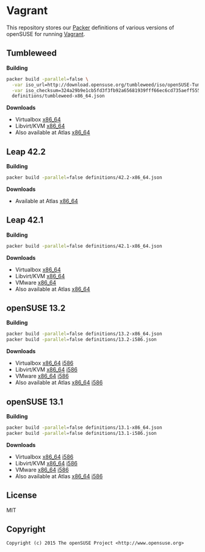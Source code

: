 # Vagrant

This repository stores our [Packer](https://www.packer.io) definitions of various
versions of openSUSE for running [Vagrant](https://www.vagrantup.com).


## Tumbleweed

**Building**

```bash
packer build -parallel=false \
  -var iso_url=http://download.opensuse.org/tumbleweed/iso/openSUSE-Tumbleweed-NET-x86_64-Snapshot20160529-Media.iso \
  -var iso_checksum=324a29b9e1cb5fd3f3fb92a65681939fff66ec6cd735aeff555a2bd7d4d495f0 \
  definitions/tumbleweed-x86_64.json
```

**Downloads**

* Virtualbox
  [x86_64](http://download.opensuse.org/vagrant/openSUSE-Tumbleweed-virtualbox-x86_64-1.0.1.box)
* Libvirt/KVM
  [x86_64](http://download.opensuse.org/vagrant/openSUSE-Tumbleweed-libvirt-x86_64-1.0.1.box)
* Also available at Atlas
  [x86_64](https://atlas.hashicorp.com/opensuse/boxes/openSUSE-Tumbleweed-x86_64)


## Leap 42.2

**Building**

```bash
packer build -parallel=false definitions/42.2-x86_64.json
```

**Downloads**

* Available at Atlas
  [x86_64](https://atlas.hashicorp.com/opensuse/boxes/openSUSE-42.2-x86_64)


## Leap 42.1

**Building**

```bash
packer build -parallel=false definitions/42.1-x86_64.json
```

**Downloads**

* Virtualbox
  [x86_64](http://download.opensuse.org/vagrant/openSUSE-42.1-virtualbox-x86_64-1.0.1.box)
* Libvirt/KVM
  [x86_64](http://download.opensuse.org/vagrant/openSUSE-42.1-libvirt-x86_64-1.0.1.box)
* VMware
  [x86_64](http://download.opensuse.org/vagrant/openSUSE-42.1-vmware-x86_64-1.0.1.box)
* Also available at Atlas
  [x86_64](https://atlas.hashicorp.com/opensuse/boxes/openSUSE-42.1-x86_64)


## openSUSE 13.2

**Building**

```bash
packer build -parallel=false definitions/13.2-x86_64.json
packer build -parallel=false definitions/13.2-i586.json
```

**Downloads**

* Virtualbox
  [x86_64](http://download.opensuse.org/vagrant/openSUSE-13.2-virtualbox-x86_64-1.0.1.box)
  [i586](http://download.opensuse.org/vagrant/openSUSE-13.2-virtualbox-i586-1.0.1.box)
* Libvirt/KVM
  [x86_64](http://download.opensuse.org/vagrant/openSUSE-13.2-libvirt-x86_64-1.0.1.box)
  [i586](http://download.opensuse.org/vagrant/openSUSE-13.2-libvirt-i586-1.0.1.box)
* VMware
  [x86_64](http://download.opensuse.org/vagrant/openSUSE-13.2-vmware-x86_64-1.0.1.box)
  [i586](http://download.opensuse.org/vagrant/openSUSE-13.2-vmware-i586-1.0.1.box)
* Also available at Atlas
  [x86_64](https://atlas.hashicorp.com/opensuse/boxes/openSUSE-13.2-x86_64)
  [i586](https://atlas.hashicorp.com/opensuse/boxes/openSUSE-13.2-i586)


## openSUSE 13.1

**Building**

```bash
packer build -parallel=false definitions/13.1-x86_64.json
packer build -parallel=false definitions/13.1-i586.json
```

**Downloads**

* Virtualbox
  [x86_64](http://download.opensuse.org/vagrant/openSUSE-13.1-virtualbox-x86_64-1.0.1.box)
  [i586](http://download.opensuse.org/vagrant/openSUSE-13.1-virtualbox-i586-1.0.1.box)
* Libvirt/KVM
  [x86_64](http://download.opensuse.org/vagrant/openSUSE-13.1-libvirt-x86_64-1.0.1.box)
  [i586](http://download.opensuse.org/vagrant/openSUSE-13.1-libvirt-i586-1.0.1.box)
* VMware
  [x86_64](http://download.opensuse.org/vagrant/openSUSE-13.1-vmware-x86_64-1.0.1.box)
  [i586](http://download.opensuse.org/vagrant/openSUSE-13.1-vmware-i586-1.0.1.box)
* Also available at Atlas
  [x86_64](https://atlas.hashicorp.com/opensuse/boxes/openSUSE-13.1-x86_64)
  [i586](https://atlas.hashicorp.com/opensuse/boxes/openSUSE-13.1-i586)


## License

MIT


## Copyright

```
Copyright (c) 2015 The openSUSE Project <http://www.opensuse.org>
```
